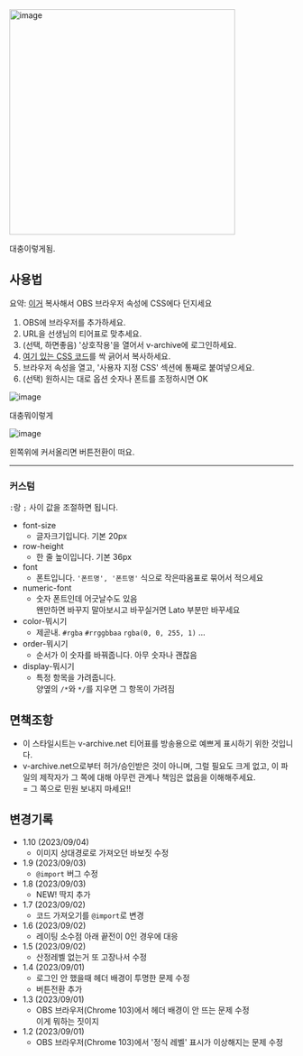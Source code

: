 <img width="400" alt="image" src="https://user-images.githubusercontent.com/5380174/264984078-5805cbf5-7e64-4a0e-a2c0-1d9656b84dd6.png">

대충이렇게됨.

## 사용법

요약: [이거](https://gist.githubusercontent.com/hibiyasleep/9e54a4aacb014faa3dc96cd78a1ad2cc/raw/index.css?v=1.10) 복사해서 OBS 브라우저 속성에 CSS에다 던지세요

1. OBS에 브라우저를 추가하세요.
2. URL을 선생님의 티어표로 맞추세요.
3. (선택, 하면좋음) '상호작용'을 열어서 v-archive에 로그인하세요.
4. [여기 있는 CSS 코드](https://gist.githubusercontent.com/hibiyasleep/9e54a4aacb014faa3dc96cd78a1ad2cc/raw/index.css?v=1.10)를 싹 긁어서 복사하세요.
5. 브라우저 속성을 열고, '사용자 지정 CSS' 섹션에 통째로 붙여넣으세요.
6. (선택) 원하시는 대로 옵션 숫자나 폰트를 조정하시면 OK

![image](https://user-images.githubusercontent.com/5380174/264958921-183b781b-373e-4f5d-aac8-ba2a37f2b5ae.png)

대충뭐이렇게

![image](https://user-images.githubusercontent.com/5380174/265020134-f799e0f6-6f75-43de-89be-4fa3c49f89eb.png)

왼쪽위에 커서올리면 버튼전환이 떠요.

---

### 커스텀
`:`랑 `;` 사이 값을 조절하면 됩니다.

- font-size
  - 글자크기입니다. 기본 20px
- row-height
  - 한 줄 높이입니다. 기본 36px
- font
  - 폰트입니다. `'폰트명', '폰트명'` 식으로 작은따옴표로 묶어서 적으세요
- numeric-font
  - 숫자 폰트인데 어긋날수도 있음  
    왠만하면 바꾸지 말아보시고 바꾸실거면 Lato 부분만 바꾸세요
- color-뭐시기
  - 제곧내. `#rgba` `#rrggbbaa` `rgba(0, 0, 255, 1)` …
- order-뭐시기
  - 순서가 이 숫자를 바꿔줍니다. 아무 숫자나 괜찮음
- display-뭐시기
  - 특정 항목을 가려줍니다.  
    양옆의 `/*`와 `*/`를 지우면 그 항목이 가려짐  

## 면책조항

* 이 스타일시트는 v-archive.net 티어표를 방송용으로 예쁘게 표시하기 위한 것입니다.
* v-archive.net으로부터 허가/승인받은 것이 아니며, 그럴 필요도 크게 없고, 이 파일의 제작자가 그 쪽에 대해 아무런 관계나 책임은 없음을 이해해주세요.  
  = 그 쪽으로 민원 보내지 마세요!!
  
## 변경기록

* 1.10 (2023/09/04)
  * 이미지 상대경로로 가져오던 바보짓 수정
* 1.9 (2023/09/03)
  * `@import` 버그 수정
* 1.8 (2023/09/03)
  * NEW! 딱지 추가
* 1.7 (2023/09/02)
  * 코드 가져오기를 `@import`로 변경
* 1.6 (2023/09/02)
  * 레이팅 소수점 아래 끝전이 0인 경우에 대응
* 1.5 (2023/09/02)
  * 산정레벨 없는거 또 고장나서 수정
* 1.4 (2023/09/01)
  * 로그인 안 했을때 헤더 배경이 투명한 문제 수정
  * 버튼전환 추가
* 1.3 (2023/09/01)
  * OBS 브라우저(Chrome 103)에서 헤더 배경이 안 뜨는 문제 수정  
    이게 뭐하는 짓이지
* 1.2 (2023/09/01)
  * OBS 브라우저(Chrome 103)에서 '정식 레벨' 표시가 이상해지는 문제 수정 